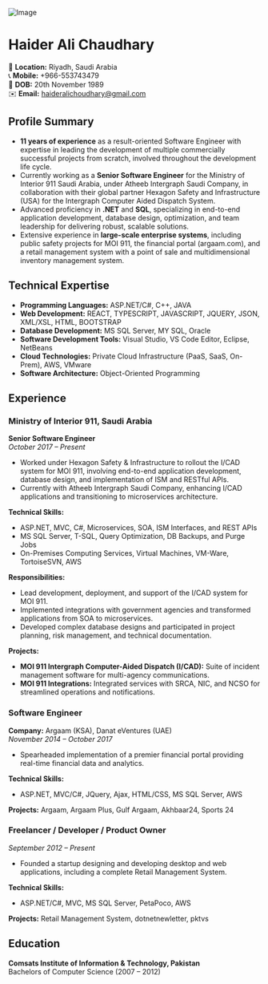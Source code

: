 ![Image](https://korgix-bucket.s3.us-west-2.amazonaws.com/1610975848344.jpg)
# Haider Ali Chaudhary

📍 **Location:** Riyadh, Saudi Arabia  
📞 **Mobile:** +966-553743479  
🎂 **DOB:** 20th November 1989  
✉️ **Email:** [haideralichoudhary@gmail.com](mailto:haideralichoudhary@gmail.com)

## Profile Summary

- **11 years of experience** as a result-oriented Software Engineer with expertise in leading the development of multiple commercially successful projects from scratch, involved throughout the development life cycle.
- Currently working as a **Senior Software Engineer** for the Ministry of Interior 911 Saudi Arabia, under Atheeb Intergraph Saudi Company, in collaboration with their global partner Hexagon Safety and Infrastructure (USA) for the Intergraph Computer Aided Dispatch System.
- Advanced proficiency in **.NET** and **SQL**, specializing in end-to-end application development, database design, optimization, and team leadership for delivering robust, scalable solutions.
- Extensive experience in **large-scale enterprise systems**, including public safety projects for MOI 911, the financial portal (argaam.com), and a retail management system with a point of sale and multidimensional inventory management system.

## Technical Expertise

- **Programming Languages:** ASP.NET/C#, C++, JAVA
- **Web Development:** REACT, TYPESCRIPT, JAVASCRIPT, JQUERY, JSON, XML/XSL, HTML, BOOTSTRAP
- **Database Development:** MS SQL Server, MY SQL, Oracle
- **Software Development Tools:** Visual Studio, VS Code Editor, Eclipse, NetBeans
- **Cloud Technologies:** Private Cloud Infrastructure (PaaS, SaaS, On-Prem), AWS, VMware
- **Software Architecture:** Object-Oriented Programming

## Experience

### Ministry of Interior 911, Saudi Arabia
**Senior Software Engineer**  
*October 2017 – Present*  
- Worked under Hexagon Safety & Infrastructure to rollout the I/CAD system for MOI 911, involving end-to-end application development, database design, and implementation of ISM and RESTful APIs.
- Currently with Atheeb Intergraph Saudi Company, enhancing I/CAD applications and transitioning to microservices architecture.

**Technical Skills:**
- ASP.NET, MVC, C#, Microservices, SOA, ISM Interfaces, and REST APIs
- MS SQL Server, T-SQL, Query Optimization, DB Backups, and Purge Jobs
- On-Premises Computing Services, Virtual Machines, VM-Ware, TortoiseSVN, AWS

**Responsibilities:**
- Lead development, deployment, and support of the I/CAD system for MOI 911.
- Implemented integrations with government agencies and transformed applications from SOA to microservices.
- Developed complex database designs and participated in project planning, risk management, and technical documentation.

**Projects:**
- **MOI 911 Intergraph Computer-Aided Dispatch (I/CAD):** Suite of incident management software for multi-agency communications.
- **MOI 911 Integrations:** Integrated services with SRCA, NIC, and NCSO for streamlined operations and notifications.

### Software Engineer
**Company:** Argaam (KSA), Danat eVentures (UAE)  
*November 2014 – October 2017*  
- Spearheaded implementation of a premier financial portal providing real-time financial data and analytics.

**Technical Skills:**
- ASP.NET, MVC/C#, JQuery, Ajax, HTML/CSS, MS SQL Server, AWS

**Projects:** Argaam, Argaam Plus, Gulf Argaam, Akhbaar24, Sports 24

### Freelancer / Developer / Product Owner
*September 2012 – Present*  
- Founded a startup designing and developing desktop and web applications, including a complete Retail Management System.

**Technical Skills:**
- ASP.NET/C#, MVC, MS SQL Server, PetaPoco, AWS

**Projects:** Retail Management System, dotnetnewletter, pktvs

## Education

**Comsats Institute of Information & Technology, Pakistan**  
Bachelors of Computer Science (2007 – 2012)
